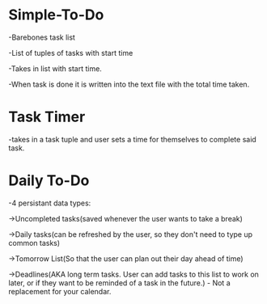 # Simple-To-Do

-Barebones task list

-List of tuples of tasks with start time

-Takes in list with start time.

-When task is done it is written into the text file with the total time taken.

# Task Timer

-takes in a task tuple and user sets a time for themselves to complete said task.

# Daily To-Do
-4 persistant data types: 

->Uncompleted tasks(saved whenever the user wants to take a break)

->Daily tasks(can be refreshed by the user, so they don't need to type up common tasks)

->Tomorrow List(So that the user can plan out their day ahead of time)

->Deadlines(AKA long term tasks. User can add tasks to this list to work on later, or if they want to be reminded of a task in the future.) - Not a replacement for your calendar.
